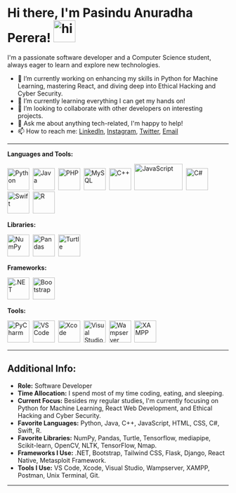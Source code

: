 # Hi there, I'm Pasindu Anuradha Perera! <img src="https://user-images.githubusercontent.com/1303154/88677602-1635ba80-d120-11ea-84d8-d263ba5fc3c0.gif" width="50px" height="50px" alt="hi">
I'm a passionate software developer and a Computer Science student, always eager to learn and explore new technologies.

- 🔭 I’m currently working on enhancing my skills in Python for Machine Learning, mastering React, and diving deep into Ethical Hacking and Cyber Security.
- 🌱 I’m currently learning everything I can get my hands on!
- 🤝 I’m looking to collaborate with other developers on interesting projects.
- 💬 Ask me about anything tech-related, I'm happy to help!
- 📫 How to reach me: [LinkedIn](https://www.linkedin.com/in/pasindu-perera-6a2bb0252/), [Instagram](https://www.instagram.com/pasinduanuradhaperera/), [Twitter](https://twitter.com/pasindu10748863), [Email](mailto:paisnduanuradhaperera@gmail.com)

---

**Languages and Tools:**

<img src="https://cdn3.iconfinder.com/data/icons/logos-and-brands-adobe/512/267_Python-512.png" alt="Python" width="50" height="50">&nbsp;&nbsp;<img src="https://cdn-icons-png.flaticon.com/512/5968/5968282.png" alt="Java" width="50" height="50">&nbsp;&nbsp;<img src="https://cdn-icons-png.flaticon.com/512/5968/5968332.png" alt="PHP" width="50" height="50">&nbsp;&nbsp;<img src="https://www.freepnglogos.com/uploads/logo-mysql-png/logo-mysql-mysql-logo-png-images-are-download-crazypng-21.png" alt="MySQL" width="50" height="50">&nbsp;&nbsp;<img src="https://cdn-icons-png.flaticon.com/512/6132/6132222.png" alt="C++" width="50" height="50">&nbsp;&nbsp;<img src="https://user-images.githubusercontent.com/30186107/29488525-f55a69d0-84da-11e7-8a39-5476f663b5eb.png" alt="JavaScript" width="110" height="60">&nbsp;&nbsp;<img src="https://static-00.iconduck.com/assets.00/c-sharp-c-icon-456x512-9sej0lrz.png" alt="C#" width="50" height="50">&nbsp;&nbsp;<img src="https://cdn-icons-png.flaticon.com/512/5968/5968371.png" alt="Swift" width="50" height="50">&nbsp;&nbsp;<img src="https://upload.wikimedia.org/wikipedia/commons/thumb/1/1b/R_logo.svg/2560px-R_logo.svg.png" alt="R" width="50" height="50">

**Libraries:**

<img src="https://user-images.githubusercontent.com/67586773/105040771-43887300-5a88-11eb-9f01-bee100b9ef22.png" alt="NumPy" width="50" height="50">&nbsp;&nbsp;<img src="https://seeklogo.com/images/P/pandas-logo-776F6D45BB-seeklogo.com.png" alt="Pandas" width="50" height="50">&nbsp;&nbsp;<img src="https://techgator.in/wp-content/uploads/2021/07/python-turtle.jpeg" alt="Turtle" width="50" height="50">

**Frameworks:**

<img src="https://banner2.cleanpng.com/20180812/bwp/kisspng-net-framework-microsoft-windows-7-die-technisch-microsoft-dot-www-galleryhip-com-the-hippest-pic-5b6fde4d79b365.2509378615340580614985.jpg" alt=".NET" width="50" height="50">&nbsp;&nbsp;<img src="https://toppng.com/uploads/preview/bootstrap-featured-image-bootstrap-3-logo-11563293130teouf93qpu.png" alt="Bootstrap" width="50" height="50">

**Tools:**

<img src="https://upload.wikimedia.org/wikipedia/commons/thumb/1/1d/PyCharm_Icon.svg/1024px-PyCharm_Icon.svg.png" alt="PyCharm" width="50" height="50">&nbsp;&nbsp;<img src="https://cdn.icon-icons.com/icons2/2107/PNG/512/file_type_vscode_icon_130084.png" alt="VS Code" width="50" height="50">&nbsp;&nbsp;<img src="https://upload.wikimedia.org/wikipedia/en/5/56/Xcode_14_icon.png" alt="Xcode" width="50" height="50">&nbsp;&nbsp;<img src="https://cdn-icons-png.flaticon.com/512/906/906324.png" alt="Visual Studio" width="50" height="50">&nbsp;&nbsp;<img src="https://upload.wikimedia.org/wikipedia/commons/thumb/f/f4/WampServer-logo.svg/2048px-WampServer-logo.svg.png" alt="Wampserver" width="50" height="50">&nbsp;&nbsp;<img src="https://cdn2.iconfinder.com/data/icons/pack1-baco-flurry-icons-style/512/XAMPP.png" alt="XAMPP" width="50" height="50">

---

## Additional Info:
- **Role:** Software Developer
- **Time Allocation:** I spend most of my time coding, eating, and sleeping.
- **Current Focus:** Besides my regular studies, I'm currently focusing on Python for Machine Learning, React Web Development, and Ethical Hacking and Cyber Security.
- **Favorite Languages:** Python, Java, C++, JavaScript, HTML, CSS, C#, Swift, R.
- **Favorite Libraries:** NumPy, Pandas, Turtle, Tensorflow, mediapipe, Scikit-learn, OpenCV, NLTK, TensorFlow, Nmap.
- **Frameworks I Use:** .NET, Bootstrap, Tailwind CSS, Flask, Django, React Native, Metasploit Framework.
- **Tools I Use:** VS Code, Xcode, Visual Studio, Wampserver, XAMPP, Postman, Unix Terminal, Git.


---
